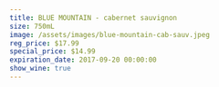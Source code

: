 ```yaml
---
title: BLUE MOUNTAIN - cabernet sauvignon
size: 750mL
image: /assets/images/blue-mountain-cab-sauv.jpeg
reg_price: $17.99
special_price: $14.99
expiration_date: 2017-09-20 00:00:00
show_wine: true
---
```



